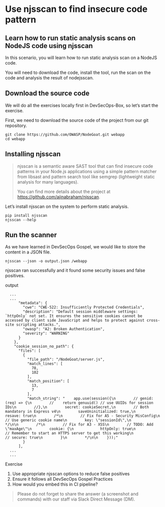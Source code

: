 Use njsscan to find insecure code pattern
================================================================================

Learn how to run static analysis scans on NodeJS code using njsscan
--------------------------------------------------------------------------------

In this scenario, you will learn how to run static analysis scan on a NodeJS code.

You will need to download the code, install the tool, run the scan on the code and analysis the result of nodejsscan.

Download the source code
----------
We will do all the exercises locally first in DevSecOps-Box, so let’s start the exercise.

First, we need to download the source code of the project from our git repository.

```
git clone https://github.com/OWASP/NodeGoat.git webapp
cd webapp
```

Installing njsscan
----------

> njsscan is a semantic aware SAST tool that can find insecure code patterns in your Node.js applications using a simple pattern matcher from libsast and pattern search tool like semgrep (lightweight static analysis for many languages).
> 
> You can find more details about the project at https://github.com/ajinabraham/njsscan.

Let’s install njsscan on the system to perform static analysis.
```
pip install njsscan
njsscan --help
```

Run the scanner
----------

As we have learned in DevSecOps Gospel, we would like to store the content in a JSON file.

```
njsscan --json -o output.json /webapp
```
njsscan ran successfully and it found some security issues and false positives.

output
```
  ...
  ...
      "metadata": {
        "cwe": "CWE-522: Insufficiently Protected Credentials",
        "description": "Default session middleware settings: `httpOnly` not set. It ensures the sensitive cookies cannot be accessed by client side JavaScript and helps to protect against cross-site scripting attacks.",
        "owasp": "A2: Broken Authentication",
        "severity": "WARNING"
      }
    },
    "cookie_session_no_path": {
      "files": [
        {
          "file_path": "/NodeGoat/server.js",
          "match_lines": [
            78,
            102
          ],
          "match_position": [
            13,
            7
          ],
          "match_string": "    app.use(session({\n        // genid: (req) => {\n        //    return genuuid() // use UUIDs for session IDs\n        //},\n        secret: cookieSecret,\n        // Both mandatory in Express v4\n        saveUninitialized: true,\n        resave: true\n        /*\n        // Fix for A5 - Security MisConfig\n        // Use generic cookie name\n        key: \"sessionId\",\n        */\n\n        /*\n        // Fix for A3 - XSS\n        // TODO: Add \"maxAge\"\n        cookie: {\n            httpOnly: true\n            // Remember to start an HTTPS server to get this working\n            // secure: true\n        }\n        */\n\n    }));"
        }
      ],
  ...
  ...
```

Exercise

1. Use appropriate njsscan options to reduce false positives
2. Ensure it follows all DevSecOps Gospel Practices
3. How would you embed this in CI pipeline?

> Please do not forget to share the answer (a screenshot and commands) with our staff via Slack Direct Message (DM).

